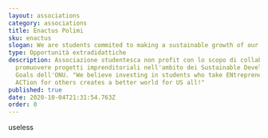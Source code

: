 ```yaml
---
layout: associations
category: associations
title: Enactus Polimi
sku: enactus
slogan: We are students commited to making a sustainable growth of our planet
type: Opportunità extradidattiche
description: Associazione studentesca non profit con lo scopo di collaborare per
  promuovere progetti imprenditoriali nell'ambito dei Sustainable Development
  Goals dell'ONU. "We believe investing in students who take ENtrepreneurial
  ACTion for others creates a better world for US all!"
published: true
date: 2020-10-04T21:31:54.763Z
order: 0
---
```

useless